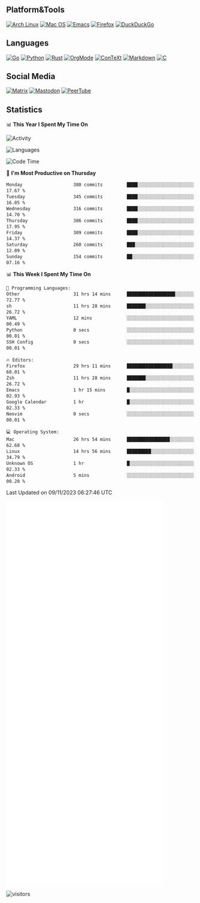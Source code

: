 ## Platform&Tools

[![Arch Linux](https://img.shields.io/badge/ArchLinux-1793D1?logo=arch-linux&logoColor=fff&style=flat-square)](https://archlinux.org/)
[![Mac OS](https://img.shields.io/badge/MacOS-000000?style=flat-square&logo=macos&logoColor=F0F0F0)](https://www.apple.com/macos/)
[![Emacs](https://img.shields.io/badge/Emacs-%237F5AB6.svg?&style=flat-square&logo=gnu-emacs&logoColor=white)](https://www.gnu.org/software/emacs/)
[![Firefox](https://img.shields.io/badge/Firefox-FF7139?style=flat-square&logo=Firefox-Browser&logoColor=white)](https://firefox.com/)
[![DuckDuckGo](https://img.shields.io/badge/DuckDuckGo-DE5833?style=flat-square&logo=DuckDuckGo&logoColor=white)](https://duckduckgo.com/)

## Languages

[![Go](https://img.shields.io/badge/Golang-%2300ADD8.svg?style=flat-square&logo=go&logoColor=white)](https://golang.org/)
[![Python](https://img.shields.io/badge/Python-3670A0?style=flat-square&logo=python&logoColor=ffdd54)](https://www.python.org/)
[![Rust](https://img.shields.io/badge/Rust-%23000000.svg?style=flat-square&logo=rust&logoColor=white)](https://www.rust-lang.org/)
[![OrgMode](https://img.shields.io/badge/OrgMode-%23000000.svg?style=flat-square&logo=org&logoColor=white)](https://orgmode.org/)
[![ConTeXt](https://img.shields.io/badge/ConTeXt-%23008080.svg?style=flat-square&logo=latex&logoColor=white)](https://contextgarden.net/)
[![Markdown](https://img.shields.io/badge/MarkDown-%23000000.svg?style=flat-square&logo=markdown&logoColor=white)](https://daringfireball.net/projects/markdown/)
[![C](https://img.shields.io/badge/C-%2300599C.svg?style=flat-square&logo=c&logoColor=white)](https://www.iso.org/standard/74528.html)

## Social Media
<!--[![Telegram](https://img.shields.io/badge/SteamedFish-2CA5E0?style=social&logo=telegram&logoColor=white)](https://t.me/SteamedFish)-->

[![Matrix](https://img.shields.io/badge/SteamedFish-2CA5E0?style=social&logo=matrix&logoColor=black)](https://matrix.to/#/@i:steamedfish.org)
[![Mastodon](https://img.shields.io/mastodon/follow/109596467238113271?domain=https%3A%2F%2Fmastodon.steamedfish.org%2F&style=social)](https://steamedfish.org/@SteamedFish)
[![PeerTube](https://img.shields.io/badge/PeerTube-23000000.svg?logo=peertube&style=social)](https://peertube.steamedfish.org/)

## Statistics


📊 **This Year I Spent My Time On** 

![Activity](https://wakatime.com/share/@SteamedFish/7529f30a-f1b7-40a4-8d09-e6d855cb7a13.png)

![Languages](https://wakatime.com/share/@SteamedFish/1c5e5366-0e9e-40d8-ac85-d630f61b69c6.svg)

<!--START_SECTION:waka-->
![Code Time](http://img.shields.io/badge/Code%20Time-3%2C076%20hrs%2012%20mins-blue)

📅 **I'm Most Productive on Thursday** 

```text
Monday                   380 commits         ████░░░░░░░░░░░░░░░░░░░░░   17.67 % 
Tuesday                  345 commits         ████░░░░░░░░░░░░░░░░░░░░░   16.05 % 
Wednesday                316 commits         ████░░░░░░░░░░░░░░░░░░░░░   14.70 % 
Thursday                 386 commits         ████░░░░░░░░░░░░░░░░░░░░░   17.95 % 
Friday                   309 commits         ████░░░░░░░░░░░░░░░░░░░░░   14.37 % 
Saturday                 260 commits         ███░░░░░░░░░░░░░░░░░░░░░░   12.09 % 
Sunday                   154 commits         ██░░░░░░░░░░░░░░░░░░░░░░░   07.16 % 
```


📊 **This Week I Spent My Time On** 

```text
💬 Programming Languages: 
Other                    31 hrs 14 mins      ██████████████████░░░░░░░   72.77 % 
sh                       11 hrs 28 mins      ███████░░░░░░░░░░░░░░░░░░   26.72 % 
YAML                     12 mins             ░░░░░░░░░░░░░░░░░░░░░░░░░   00.49 % 
Python                   0 secs              ░░░░░░░░░░░░░░░░░░░░░░░░░   00.01 % 
SSH Config               0 secs              ░░░░░░░░░░░░░░░░░░░░░░░░░   00.01 % 

🔥 Editors: 
Firefox                  29 hrs 11 mins      █████████████████░░░░░░░░   68.01 % 
Zsh                      11 hrs 28 mins      ███████░░░░░░░░░░░░░░░░░░   26.72 % 
Emacs                    1 hr 15 mins        █░░░░░░░░░░░░░░░░░░░░░░░░   02.93 % 
Google Calendar          1 hr                █░░░░░░░░░░░░░░░░░░░░░░░░   02.33 % 
Neovim                   0 secs              ░░░░░░░░░░░░░░░░░░░░░░░░░   00.01 % 

💻 Operating System: 
Mac                      26 hrs 54 mins      ████████████████░░░░░░░░░   62.68 % 
Linux                    14 hrs 56 mins      █████████░░░░░░░░░░░░░░░░   34.79 % 
Unknown OS               1 hr                █░░░░░░░░░░░░░░░░░░░░░░░░   02.33 % 
Android                  5 mins              ░░░░░░░░░░░░░░░░░░░░░░░░░   00.20 % 
```


 Last Updated on 09/11/2023 06:27:46 UTC
<!--END_SECTION:waka-->


![Metrics](https://github.com/SteamedFish/SteamedFish/blob/master/github-metrics.svg)


![visitors](https://visitor-badge.laobi.icu/badge?page_id=SteamedFish.SteamedFish)
